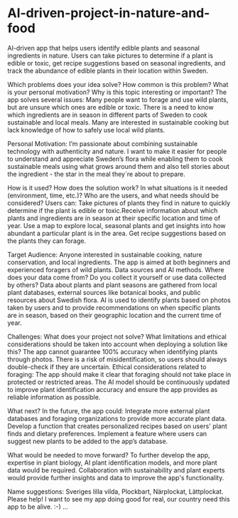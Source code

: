 # AI-driven-project-in-nature-and-food
AI-driven app that helps users identify edible plants and seasonal ingredients in nature. Users can take pictures to determine if a plant is edible or toxic, get recipe suggestions based on seasonal ingredients, and track the abundance of edible plants in their location within Sweden.

Which problems does your idea solve? How common is this problem? What is your personal motivation? Why is this topic interesting or important? The app solves several issues: Many people want to forage and use wild plants, but are unsure which ones are edible or toxic. There is a need to know which ingredients are in season in different parts of Sweden to cook sustainable and local meals. Many are interested in sustainable cooking but lack knowledge of how to safely use local wild plants.

Personal Motivation: I’m passionate about combining sustainable technology with authenticity and nature. I want to make it easier for people to understand and appreciate Sweden’s flora while enabling them to cook sustainable meals using what grows around them and also tell stories about the ingredient - the star in the meal they´re about to prepare. 

How is it used?
How does the solution work? In what situations is it needed (environment, time, etc.)? Who are the users, and what needs should be considered? Users can: Take pictures of plants they find in nature to quickly determine if the plant is edible or toxic.Receive information about which plants and ingredients are in season at their specific location and time of year. Use a map to explore local, seasonal plants and get insights into how abundant a particular plant is in the area. Get recipe suggestions based on the plants they can forage.

Target Audience: Anyone interested in sustainable cooking, nature conservation, and local ingredients. The app is aimed at both beginners and experienced foragers of wild plants.
Data sources and AI methods. Where does your data come from? Do you collect it yourself or use data collected by others? Data about plants and plant seasons are gathered from local plant databases, external sources like botanical books, and public resources about Swedish flora. AI is used to identify plants based on photos taken by users and to provide recommendations on when specific plants are in season, based on their geographic location and the current time of year.

Challenges: What does your project not solve? What limitations and ethical considerations should be taken into account when deploying a solution like this? The app cannot guarantee 100% accuracy when identifying plants through photos. There is a risk of misidentification, so users should always double-check if they are uncertain. Ethical considerations related to foraging: The app should make it clear that foraging should not take place in protected or restricted areas. The AI model should be continuously updated to improve plant identification accuracy and ensure the app provides as reliable information as possible.

What next? In the future, the app could: Integrate more external plant databases and foraging organizations to provide more accurate plant data. Develop a function that creates personalized recipes based on users' plant finds and dietary preferences. Implement a feature where users can suggest new plants to be added to the app’s database.

What would be needed to move forward? To further develop the app, expertise in plant biology, AI plant identification models, and more plant data would be required. Collaboration with sustainability and plant experts would provide further insights and data to improve the app's functionality. 

Name suggestions: Sveriges lilla vilda, Plockbart, Närplockat, Lättplockat. Please help! I want to see my app doing good for real, our country need this app to be alive. :-) 
...

